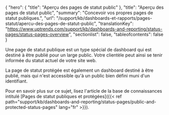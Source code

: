 {
  "hero": {
"title": "Aperçu des pages de statut public"
  },
"title": "Aperçu des pages de statut public",
"summary": "Concevoir vos propres pages de statut publiques.",
"url": "/support/kb/dashboards-et-rapports/pages-statut/apercu-des-pages-de-statut-public",
"translationKey": "https://www.uptrends.com/support/kb/dashboards-and-reporting/status-pages/status-pages-overview",
"sectionlist": false,
"tableofcontents": false
}

Une page de statut publique est un type spécial de dashboard qui est destiné à être publié pour un large public. Votre clientèle peut ainsi se tenir informée du statut actuel de votre site web.

La page de statut protégée est également un dashboard destiné à être publié, mais qui n'est accessible qu'à un public bien défini muni d'un identifiant.

Pour en savoir plus sur ce sujet, lisez l'article de la base de connaissances intitulé [Pages de statut publiques et protégées]({{< ref path="support/kb/dashboards-and-reporting/status-pages/public-and-protected-status-pages" lang="fr" >}}).
